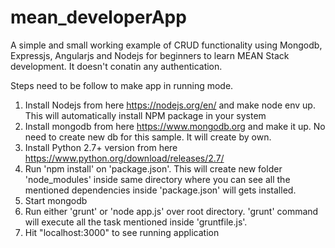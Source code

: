# mean_developerApp
A simple and small working example of CRUD functionality using Mongodb, Expressjs, Angularjs and Nodejs for beginners to learn MEAN Stack development.
It doesn't conatin any authentication.

Steps need to be follow to make app in running mode.
  1. Install Nodejs from here https://nodejs.org/en/ and make node env up. This will automatically install NPM package in your system
  2. Install mongodb from here https://www.mongodb.org and make it up. No need to create new db for this sample. It will create by own.
  3. Install Python 2.7+ version from here https://www.python.org/download/releases/2.7/
  4. Run 'npm install' on 'package.json'. This will create new folder 'node_modules' inside same directory where you can see all      the mentioned dependencies inside 'package.json' will gets installed.
  5. Start mongodb
  6. Run either 'grunt' or 'node app.js' over root directory. 'grunt' command will execute all the task mentioned inside 'gruntfile.js'.
  7. Hit "localhost:3000" to see running application
